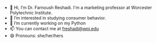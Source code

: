 - 👋 Hi, I’m Dr. Farnoush Reshadi. I'm a marketing professor at Worcester Polytechnic Institute.
- 👀 I’m interested in studying consumer behavior.
- 🌱 I’m currently working on my Python 
- 📫 You can contact me at freshadi@wpi.edu
- 😄 Pronouns: she/her/hers

